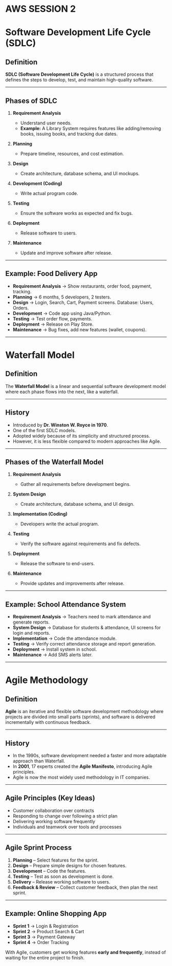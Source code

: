 
# AWS SESSION 2

# Software Development Life Cycle (SDLC)

## Definition
**SDLC (Software Development Life Cycle)** is a structured process that defines the steps to develop, test, and maintain high-quality software.

---

## Phases of SDLC

1. **Requirement Analysis**
   - Understand user needs.
   - **Example:** A Library System requires features like adding/removing books, issuing books, and tracking due dates.

2. **Planning**
   - Prepare timeline, resources, and cost estimation.

3. **Design**
   - Create architecture, database schema, and UI mockups.

4. **Development (Coding)**
   - Write actual program code.

5. **Testing**
   - Ensure the software works as expected and fix bugs.

6. **Deployment**
   - Release software to users.

7. **Maintenance**
   - Update and improve software after release.

---

## Example: Food Delivery App

- **Requirement Analysis** → Show restaurants, order food, payment, tracking.  
- **Planning** → 6 months, 5 developers, 2 testers.  
- **Design** → Login, Search, Cart, Payment screens. Database: Users, Orders.  
- **Development** → Code app using Java/Python.  
- **Testing** → Test order flow, payments.  
- **Deployment** → Release on Play Store.  
- **Maintenance** → Bug fixes, add new features (wallet, coupons).

-----------------------------------------------------------------------------------------------------------------------------

# Waterfall Model

## Definition
The **Waterfall Model** is a linear and sequential software development model where each phase flows into the next, like a waterfall.

---

## History
- Introduced by **Dr. Winston W. Royce in 1970**.  
- One of the first SDLC models.  
- Adopted widely because of its simplicity and structured process.  
- However, it is less flexible compared to modern approaches like Agile.

---

## Phases of the Waterfall Model

1. **Requirement Analysis**
   - Gather all requirements before development begins.

2. **System Design**
   - Create architecture, database schema, and UI design.

3. **Implementation (Coding)**
   - Developers write the actual program.

4. **Testing**
   - Verify the software against requirements and fix defects.

5. **Deployment**
   - Release the software to end-users.

6. **Maintenance**
   - Provide updates and improvements after release.

---

## Example: School Attendance System

- **Requirement Analysis** → Teachers need to mark attendance and generate reports.  
- **System Design** → Database for students & attendance, UI screens for login and reports.  
- **Implementation** → Code the attendance module.  
- **Testing** → Verify correct attendance storage and report generation.  
- **Deployment** → Install system in school.  
- **Maintenance** → Add SMS alerts later.

-----------------------------------------------------------------------------------------------------------------------------------------

# Agile Methodology

## Definition
**Agile** is an iterative and flexible software development methodology where projects are divided into small parts (sprints), and software is delivered incrementally with continuous feedback.

---

## History
- In the 1990s, software development needed a faster and more adaptable approach than Waterfall.  
- In **2001**, 17 experts created the **Agile Manifesto**, introducing Agile principles.  
- Agile is now the most widely used methodology in IT companies.

---

## Agile Principles (Key Ideas)
- Customer collaboration over contracts  
- Responding to change over following a strict plan  
- Delivering working software frequently  
- Individuals and teamwork over tools and processes  

---

## Agile Sprint Process
1. **Planning** – Select features for the sprint.  
2. **Design** – Prepare simple designs for chosen features.  
3. **Development** – Code the features.  
4. **Testing** – Test as soon as development is done.  
5. **Delivery** – Release working software to users.  
6. **Feedback & Review** – Collect customer feedback, then plan the next sprint.  

---

## Example: Online Shopping App
- **Sprint 1** → Login & Registration  
- **Sprint 2** → Product Search & Cart  
- **Sprint 3** → Payment Gateway  
- **Sprint 4** → Order Tracking  

With Agile, customers get working features **early and frequently**, instead of waiting for the entire project to finish.





